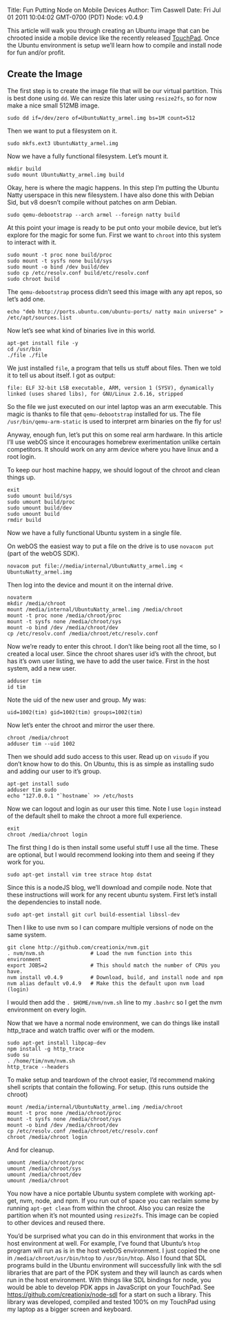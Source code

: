 Title: Fun Putting Node on Mobile Devices
Author: Tim Caswell
Date: Fri Jul 01 2011 10:04:02 GMT-0700 (PDT)
Node: v0.4.9

This article will walk you through creating an Ubuntu image that can be chrooted inside a mobile device like the recently released [TouchPad][].  Once the Ubuntu environment is setup we’ll learn how to compile and install node for fun and/or profit.

## Create the Image

The first step is to create the image file that will be our virtual partition.  This is best done using `dd`.  We can resize this later using `resize2fs`, so for now make a nice small 512MB image.

    sudo dd if=/dev/zero of=UbuntuNatty_armel.img bs=1M count=512

Then we want to put a filesystem on it.

    sudo mkfs.ext3 UbuntuNatty_armel.img

Now we have a fully functional filesystem.  Let’s mount it.

    mkdir build
    sudo mount UbuntuNatty_armel.img build

Okay, here is where the magic happens.  In this step I’m putting the Ubuntu Natty userspace in this new filesystem.  I have also done this with Debian Sid, but v8 doesn’t compile without patches on arm Debian.

    sudo qemu-debootstrap --arch armel --foreign natty build

At this point your image is ready to be put onto your mobile device, but let’s explore for the magic for some fun.  First we want to `chroot` into this system to interact with it.

    sudo mount -t proc none build/proc
    sudo mount -t sysfs none build/sys
    sudo mount -o bind /dev build/dev
    sudo cp /etc/resolv.conf build/etc/resolv.conf
    sudo chroot build

The `qemu-debootstrap` process didn’t seed this image with any apt repos, so let’s add one.

    echo "deb http://ports.ubuntu.com/ubuntu-ports/ natty main universe" > /etc/apt/sources.list

Now let’s see what kind of binaries live in this world.

    apt-get install file -y
    cd /usr/bin
    ./file ./file

We just installed `file`, a program that tells us stuff about files.  Then we told it to tell us about itself.  I got as output:

    file: ELF 32-bit LSB executable, ARM, version 1 (SYSV), dynamically linked (uses shared libs), for GNU/Linux 2.6.16, stripped

So the file we just executed on our intel laptop was an arm executable.  This magic is thanks to 
 file that `qemu-debootstrap` installed for us.  The file `/usr/bin/qemu-arm-static` is used to interpret arm binaries on the fly for us!

Anyway, enough fun, let’s put this on some real arm hardware.  In this article I’ll use webOS since it encourages homebrew exerimentation unlike certain competitors.  It should work on any arm device where you have linux and a root login.

To keep our host machine happy, we should logout of the chroot and clean things up.

    exit
    sudo umount build/sys
    sudo umount build/proc
    sudo umount build/dev
    sudo umount build
    rmdir build

Now we have a fully functional Ubuntu system in a single file.

On webOS the easiest way to put a file on the drive is to use `novacom put` (part of the webOS SDK).

    novacom put file://media/internal/UbuntuNatty_armel.img < UbuntuNatty_armel.img

Then log into the device and mount it on the internal drive.

    novaterm
    mkdir /media/chroot
    mount /media/internal/UbuntuNatty_armel.img /media/chroot
    mount -t proc none /media/chroot/proc
    mount -t sysfs none /media/chroot/sys
    mount -o bind /dev /media/chroot/dev
    cp /etc/resolv.conf /media/chroot/etc/resolv.conf

Now we’re ready to enter this chroot. I don’t like being root all the time, so I created a local user. Since the chroot shares user id’s with the chroot, but has it’s own user listing, we have to add the user twice.  First in the host system, add a new user.

    adduser tim
    id tim

Note the uid of the new user and group.  My was:

    uid=1002(tim) gid=1002(tim) groups=1002(tim)

Now let’s enter the chroot and mirror the user there.

    chroot /media/chroot
    adduser tim --uid 1002

Then we should add sudo access to this user.  Read up on `visudo` if you don’t know how to do this.  On Ubuntu, this is as simple as installing sudo and adding our user to it’s group.  

    apt-get install sudo
    adduser tim sudo
    echo "127.0.0.1 "`hostname` >> /etc/hosts

Now we can logout and login as our user this time.  Note I use `login` instead of the default shell to make the chroot a more full experience.

    exit
    chroot /media/chroot login

The first thing I do is then install some useful stuff I use all the time.  These are optional, but I would recommend looking into them and seeing if they work for you.

    sudo apt-get install vim tree strace htop dstat

Since this is a nodeJS blog, we’ll download and compile node.  Note that these instructions will work for any recent ubuntu system.  First let’s install the dependencies to install node.

    sudo apt-get install git curl build-essential libssl-dev

Then I like to use nvm so I can compare multiple versions of node on the same system.

    git clone http://github.com/creationix/nvm.git
    . nvm/nvm.sh               # Load the nvm function into this environment
    export JOBS=2              # This should match the number of CPUs you have.
    nvm install v0.4.9         # Download, build, and install node and npm
    nvm alias default v0.4.9   # Make this the default upon nvm load (login)

I would then add the `. $HOME/nvm/nvm.sh` line to my `.bashrc` so I get the nvm environment on every login.

Now that we have a normal node environment, we can do things like install http_trace and watch traffic over wifi or the modem.

    sudo apt-get install libpcap-dev
    npm install -g http_trace
    sudo su
    . /home/tim/nvm/nvm.sh
    http_trace --headers

To make setup and teardown of the chroot easier, I’d recommend making shell scripts that contain the following.  For setup. (this runs outside the chroot)

    mount /media/internal/UbuntuNatty_armel.img /media/chroot
    mount -t proc none /media/chroot/proc
    mount -t sysfs none /media/chroot/sys
    mount -o bind /dev /media/chroot/dev
    cp /etc/resolv.conf /media/chroot/etc/resolv.conf
    chroot /media/chroot login

And for cleanup.

    umount /media/chroot/proc
    umount /media/chroot/sys
    umount /media/chroot/dev
    umount /media/chroot

You now have a nice portable Ubuntu system complete with working apt-get, nvm, node, and npm. If you run out of space you can reclaim some by running `apt-get clean` from within the chroot.  Also you can resize the partition when it’s not mounted using `resize2fs`.  This image can be copied to other devices and reused there.

You’d be surprised what you can do in this environment that works in the host environment at well.  For example, I’ve found that Ubuntu’s `htop` program will run as is in the host webOS environment.  I just copied the one in `/media/chroot/usr/bin/htop` to `/usr/bin/htop`.  Also I found that SDL programs build in the Ubuntu environment will successfully link with the sdl libraries that are part of the PDK system and they will launch as cards when run in the host environment.  With things like SDL bindings for node, you would be able to develop PDK apps in JavaScript on your TouchPad. See <https://github.com/creationix/node-sdl> for a start on such a library.  This library was developed, compiled and tested 100% on my TouchPad using my laptop as a bigger screen and keyboard.


[TouchPad]: http://www.hpwebos.com/us/products/pads/touchpad/index.html
